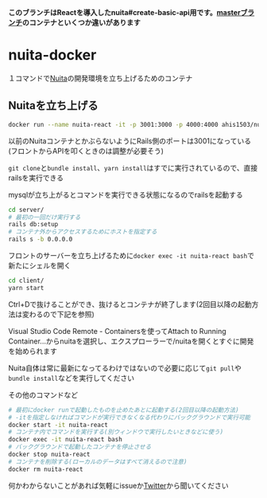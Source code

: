 __このブランチはReactを導入したnuita#create-basic-api用です。[masterブランチ](https://github.com/ahis1503/nuita-docker)のコンテナといくつか違いがあります__

# nuita-docker

１コマンドで[Nuita](https://github.com/nuita/)の開発環境を立ち上げるためのコンテナ

## Nuitaを立ち上げる

```sh
docker run --name nuita-react -it -p 3001:3000 -p 4000:4000 ahis1503/nuita:react
```

以前のNuitaコンテナとかぶらないようにRails側のポートは3001になっている(フロントからAPIを叩くときのは調整が必要そう)

`git clone`と`bundle install`、`yarn install`はすでに実行されているので、直接railsを実行できる

mysqlが立ち上がるとコマンドを実行できる状態になるのでrailsを起動する

```sh
cd server/
# 最初の一回だけ実行する
rails db:setup
# コンテナ外からアクセスするためにホストを指定する
rails s -b 0.0.0.0
```

フロントのサーバーを立ち上げるために`docker exec -it nuita-react bash`で新たにシェルを開く

```sh
cd client/
yarn start
```

Ctrl+Dで抜けることができ、抜けるとコンテナが終了します(2回目以降の起動方法は変わるので下記を参照)

Visual Studio Code Remote - Containersを使ってAttach to Running Container...からnuitaを選択し、エクスプローラーで/nuitaを開くとすぐに開発を始められます

Nuita自体は常に最新になってるわけではないので必要に応じて`git pull`や`bundle install`などを実行してください

その他のコマンドなど
```sh
# 最初にdocker runで起動したものを止めたあとに起動する(2回目以降の起動方法)
# -itを指定しなければコマンドが実行できなくなる代わりにバックグラウンドで実行可能
docker start -it nuita-react
# コンテナ内でコマンドを実行する(別ウィンドウで実行したいときなどに使う)
docker exec -it nuita-react bash
# バックグラウンドで起動したコンテナを停止させる
docker stop nuita-react
# コンテナを削除する(ローカルのデータはすべて消えるので注意)
docker rm nuita-react
```

何かわからないことがあれば気軽にissueか[Twitter](https://twitter.com/ahis1503)から聞いてください
